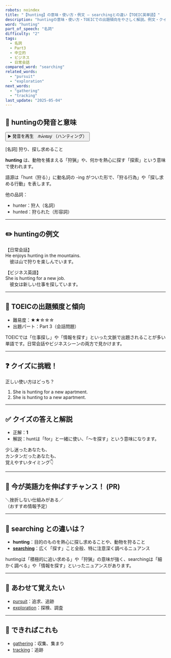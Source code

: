 ```yaml
---
robots: noindex
title: "【hunting】の意味・使い方・例文 ― searchingとの違い【TOEIC英単語】"
description: "huntingの意味・使い方・TOEICでの出題傾向をやさしく解説。例文・クイズ付きでsearchingとの違いもわかりやすく学べます。"
word: "hunting"
part_of_speech: "名詞"
difficulty: "2"
tags:
  - 名詞
  - Part3
  - 中立的
  - ビジネス
  - 日常会話
compared_word: "searching"
related_words:
  - "pursuit"
  - "exploration"
next_words:
  - "gathering"
  - "tracking"
last_update: "2025-05-04"
---
```


## 🔰 huntingの発音と意味

<button class="play-audio" onclick="playTTS('hunting')">
  <span class="play-audio-main">
    ▶️ 発音を再生　/hʌ́ntɪŋ/
  </span>
  <span class="play-audio-sub">
    （ハンティング）
  </span>
</button>

[名詞] 狩り、探し求めること

**hunting** は、動物を捕まえる「狩猟」や、何かを熱心に探す「探索」という意味で使われます。

語源は「hunt（狩る）」に動名詞の -ing がついた形で、「狩る行為」や「探し求める行動」を表します。

他の品詞：  
- hunter：狩人（名詞）
- hunted：狩られた（形容詞）

---

## ✏️ huntingの例文

【日常会話】  
He enjoys hunting in the mountains.  
　彼は山で狩りを楽しんでいます。

【ビジネス英語】  
She is hunting for a new job.  
　彼女は新しい仕事を探しています。

---

## 🎯 TOEICの出題頻度と傾向

- 難易度：★★☆☆☆
- 出題パート：Part 3（会話問題）

TOEICでは「仕事探し」や「情報を探す」といった文脈で出題されることが多い単語です。日常会話やビジネスシーンの両方で見かけます。

---

## ❓ クイズに挑戦！

正しい使い方はどっち？

1. She is hunting for a new apartment.  
2. She is hunting to a new apartment.

---

## ✅ クイズの答えと解説

- 正解：**1**
- 解説：huntは「for」と一緒に使い、「～を探す」という意味になります。

少し迷ったあなたも、  
カンタンだったあなたも、  
覚えやすいタイミング👇️

---

## 🚀 今が英語力を伸ばすチャンス！ (PR)

<div class="info-center">
＼挫折しない仕組みがある／<br>  
（おすすめ情報予定）
</div>

---

## 🤔  searching との違いは？

- **hunting**：目的のものを熱心に探し求めることや、動物を狩ること
- **[searching](/word/searching)**：広く「探す」こと全般、特に注意深く調べるニュアンス

huntingは「積極的に追い求める」や「狩猟」の意味が強く、searchingは「細かく調べる」や「情報を探す」といったニュアンスがあります。

---

## 🧩 あわせて覚えたい

- [pursuit](/word/pursuit)：追求、追跡
- [exploration](/word/exploration)：探検、調査

---

## 📖 できればこれも

- [gathering](/word/gathering)：収集、集まり
- [tracking](/word/tracking)：追跡

<!-- cvid: aid31_bid35 -->
